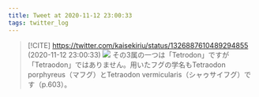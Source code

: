```yaml
---
title: Tweet at 2020-11-12 23:00:33
tags: twitter_log
---
```


> [!CITE] https://twitter.com/kaisekiriu/status/1326887610489294855 (2020-11-12 23:00:33)
> ![](https://twitter.com/kaisekiriu/status/1326887610489294855)
> その3属の一つは「Tetrodon」ですが「Tetraodon」ではありません。用いたフグの学名もTetraodon porphyreus（マフグ）とTetraodon vermicularis（シャゥサイフグ）です（p.603）。
